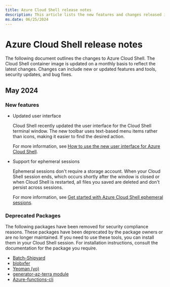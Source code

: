 ```yaml
---
title: Azure Cloud Shell release notes
description: This article lists the new features and changes released in Azure Cloud Shell.
ms.date: 06/25/2024
---
```


# Azure Cloud Shell release notes

The following document outlines the changes to Azure Cloud Shell. The Cloud Shell container image is
updated on a monthly basis to reflect the latest changes. Changes can include new or updated
features and tools, security updates, and bug fixes.

## May 2024

### New features

- Updated user interface

  Cloud Shell recently updated the user interface for the Cloud Shell terminal window. The new
  toolbar uses text-based menu items rather than icons, making it easier to find the desired action.

  For more information, see
  [How to use the new user interface for Azure Cloud Shell](new-ui-shell-window.md).

- Support for ephemeral sessions

  Ephemeral sessions don't require a storage account. When your Cloud Shell session ends, which
  occurs shortly after the window is closed or when Cloud Shell is restarted, all files you saved
  are deleted and don't persist across sessions.

  For more information, see
  [Get started with Azure Cloud Shell ephemeral sessions](./get-started/ephemeral.md?tabs=powershell).

### Deprecated Packages

The following packages have been removed for security compliance reasons. These packages have been
deprecated by the package owners or are no longer maintained. If you need to use these tools, you
can install them in your Cloud Shell session. For installation instructions, consult the
documentation for the package you require.

- [Batch-Shipyard](https://github.com/Azure/batch-shipyard)
- [blobxfer](https://github.com/Azure/blobxfer)
- [Yeoman (yo)](https://yeoman.io/)
- [generator-az-terra module](https://github.com/Azure/generator-az-terra-module)
- [Azure-functions-cli](https://github.com/Azure/azure-functions-core-tools)
